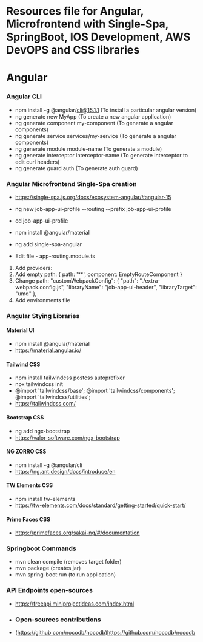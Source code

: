 # Resources file for Angular, Microfrontend with Single-Spa, SpringBoot, IOS Development, AWS DevOPS and CSS libraries 

# Angular

### Angular CLI

- npm install -g @angular/cli@15.1.1 (To install a particular angular version)
- ng generate new MyApp (To create a new angular application)
- ng generate component my-component (To generate a angular components)
- ng generate service services/my-service (To generate a angular components)
- ng generate module module-name (To generate a module)
- ng generate interceptor interceptor-name (To generate interceptor to edit curl headers)
- ng generate guard auth (To generate auth guard)

### Angular Microfrontend Single-Spa creation

- https://single-spa.js.org/docs/ecosystem-angular/#angular-15
- ng new job-app-ui-profile --routing --prefix job-app-ui-profile
- cd job-app-ui-profile

- npm install @angular/material

- ng add single-spa-angular

- Edit file - app-routing.module.ts
1) Add providers: 
2) Add empty path: { path: '**', component: EmptyRouteComponent }
3) Change path: "customWebpackConfig": {
              "path": "./extra-webpack.config.js",
              "libraryName": "job-app-ui-header",
              "libraryTarget": "umd"
            },
4) Add environments file

### Angular Stying Libraries

#### Material UI
- npm install @angular/material
- https://material.angular.io/

#### Tailwind CSS
- npm install tailwindcss postcss autoprefixer
- npx tailwindcss init
- @import 'tailwindcss/base';
  @import 'tailwindcss/components';
  @import 'tailwindcss/utilities';
- https://tailwindcss.com/

#### Bootstrap CSS
- ng add ngx-bootstrap
- https://valor-software.com/ngx-bootstrap

#### NG ZORRO CSS
- npm install -g @angular/cli
- https://ng.ant.design/docs/introduce/en

#### TW Elements CSS
- npm install tw-elements
- https://tw-elements.com/docs/standard/getting-started/quick-start/

#### Prime Faces CSS
- https://primefaces.org/sakai-ng/#/documentation

### Springboot Commands
- mvn clean compile (removes target folder)
- mvn package (creates jar)
- mvn spring-boot:run (to run application)

### API Endpoints open-sources
- https://freeapi.miniprojectideas.com/index.html

- ### Open-sources contributions
- (https://github.com/nocodb/nocodb)https://github.com/nocodb/nocodb

